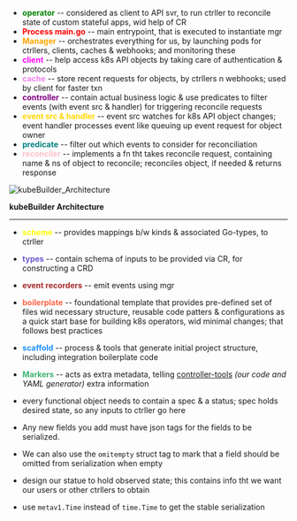 - <span style="color: green;"><b>operator</b></span> -- considered as client to API svr, to run ctrller to reconcile state of custom stateful apps, wid help of CR
- <span style="color: red;"><b>Process main.go</b></span> -- main entrypoint, that is executed to instantiate mgr
- <font style="color:orange"><b>Manager</b></font> -- orchestrates everything for us, by launching pods for ctrllers, clients, caches & webhooks; and monitoring these
- <font style="color:magenta"><b>client</b></font> -- help access k8s API objects by taking care of authentication & protocols
- <font style="color:violet"><b>cache</b></font> -- store recent requests for objects, by ctrllers n webhooks; used by client for faster txn
- <font style="color:purple"><b>controller</b></font> -- contain actual business logic & use predicates to filter events (with event src & handler) for triggering reconcile requests
- <font style="color:gold"><b>event src & handler</b></font> -- event src watches for k8s API object changes; event handler processes event like queuing up event request for object owner
- <font style="color:teal"><b>predicate</b></font> -- filter out which events to consider for reconciliation
- <font style="color:pink"><b>reconciler</b></font> -- implements a fn tht takes reconcile request, containing name & ns of object to reconcile; reconciles object, if needed & returns response

![kubeBuilder_Architecture](https://github.com/user-attachments/assets/e66fa8a9-43ee-4718-808e-58a1e26115c0)

**kubeBuilder Architecture**

---
- <font style="color:yellow"><b>scheme</b></font> -- provides mappings b/w kinds & associated Go-types, to ctrller
- <font style="color:slateblue"><b>types</b></font> -- contain schema of inputs to be provided via CR, for constructing a CRD
- <font style="color:brown"><b>event recorders</b></font> -- emit events using mgr
- <font style="color:Tomato"><b>boilerplate</b></font> -- foundational template that provides pre-defined set of files wid necessary structure, reusable code patters & configurations as a quick start base for building k8s operators, wid minimal changes; that follows best practices
- <font style="color:dodgerblue"><b>scaffold</b></font> -- process & tools that generate initial project structure, including integration boilerplate code
- <font style="color:mediumseagreen"><b>Markers</b></font> -- acts as extra metadata, telling [controller-tools](https://github.com/kubernetes-sigs/controller-tools) _(our code and YAML generator)_ extra information

- every functional object needs to contain a spec & a status; spec holds desired state, so any inputs to ctrller go here
- Any new fields you add must have json tags for the fields to be serialized.
- We can also use the `omitempty` struct tag to mark that a field should be omitted from serialization when empty
- design our statue to hold observed state; this contains info tht we want our users or other ctrllers to obtain
- use `metav1.Time` instead of `time.Time` to get the stable serialization

